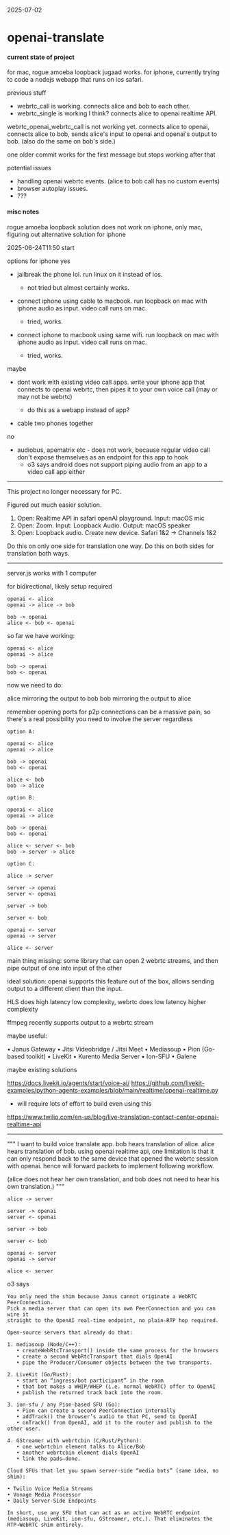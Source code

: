 2025-07-02

# openai-translate


#### current state of project

for mac, rogue amoeba loopback jugaad works. for iphone, currently trying to code a nodejs webapp that runs on ios safari.

previous stuff
 - webrtc_call is working. connects alice and bob to each other.
 - webrtc_single is working I think? connects alice to openai realtime API.

webrtc_openai_webrtc_call is not working yet. connects alice to openai, connects alice to bob, sends alice's input to openai and openai's output to bob. (also do the same on bob's side.)

one older commit works for the first message but stops working after that

potential issues
 - handling openai webrtc events. (alice to bob call has no custom events)
 - browser autoplay issues.
 - ???

#### misc notes

rogue amoeba loopback solution does not work on iphone, only mac, figuring out alternative solution for iphone

2025-06-24T11:50 start

options for iphone
yes
 - jailbreak the phone lol. run linux on it instead of ios.
   - not tried but almost certainly works.

 - connect iphone using cable to macbook. run loopback on mac with iphone audio as input. video call runs on mac.
   - tried, works.
 - connect iphone to macbook using same wifi. run loopback on mac with iphone audio as input. video call runs on mac.
   - tried, works.

maybe
 - dont work with existing video call apps. write your iphone app that connects to openai webrtc, then pipes it to your own voice call (may or may not be webrtc)
   - do this as a webapp instead of app?


 - cable two phones together

no
 - audiobus, apematrix etc - does not work, because regular video call don't expose themselves as an endpoint for this app to hook
   - o3 says android does not support piping audio from an app to a video call app either

---

This project no longer necessary for PC.

Figured out much easier solution.

1. Open: Realtime API in safari openAI playground. Input: macOS mic
2. Open: Zoom. Input: Loopback Audio. Output: macOS speaker
3. Open: Loopback audio. Create new device. Safari 1&2 -> Channels 1&2

Do this on only one side for translation one way. Do this on both sides for translation both ways.


---

server.js works with 1 computer

for bidirectional, likely setup required

```
openai <- alice
openai -> alice -> bob

bob -> openai
alice <- bob <- openai
```

so far we have working:

```
openai <- alice
openai -> alice

bob -> openai
bob <- openai
```

now we need to do:

alice mirroring the output to bob
bob mirroring the output to alice

remember opening ports for p2p connections can be a massive pain, so there's a real possibility you need to involve the server regardless

```
option A:

openai <- alice
openai -> alice

bob -> openai
bob <- openai

alice <- bob
bob -> alice

option B:

openai <- alice
openai -> alice

bob -> openai
bob <- openai

alice <- server <- bob
bob -> server -> alice

option C:

alice -> server

server -> openai 
server <- openai

server -> bob

server <- bob

openai <- server
openai -> server

alice <- server
```

main thing missing: some library that can open 2 webrtc streams, and then pipe output of one into input of the other

ideal solution: openai supports this feature out of the box, allows sending output to a different client than the input. 




HLS does high latency low complexity, webrtc does low latency higher complexity

ffmpeg recently supports output to a webrtc stream


maybe useful:

• Janus Gateway
• Jitsi Videobridge / Jitsi Meet
• Mediasoup
• Pion (Go-based toolkit)
• LiveKit
• Kurento Media Server
• Ion-SFU
• Galene



maybe existing solutions

https://docs.livekit.io/agents/start/voice-ai/
https://github.com/livekit-examples/python-agents-examples/blob/main/realtime/openai-realtime.py
 - will require lots of effort to build even using this


https://www.twilio.com/en-us/blog/live-translation-contact-center-openai-realtime-api


---

"""
I want to build voice translate app. bob hears translation of alice. alice hears translation of bob. using openai realtime api, one limitation is that it can only respond back to the same device that opened the webrtc session with openai. hence will forward packets to implement following workflow.

(alice does not hear her own translation, and bob does not need to hear his own translation.)
"""

```
alice -> server

server -> openai 
server <- openai

server -> bob

server <- bob

openai <- server
openai -> server

alice <- server
```

o3 says
```
You only need the shim because Janus cannot ​originate​ a WebRTC PeerConnection.  
Pick a media server that ​can​ open its own PeerConnection and you can wire it
straight to the OpenAI real-time endpoint, no plain-RTP hop required.

Open-source servers that already do that:

1. mediasoup (Node/C++):  
   • createWebRtcTransport() inside the same process for the browsers  
   • create a second WebRtcTransport that dials OpenAI  
   • pipe the Producer/Consumer objects between the two transports.

2. LiveKit (Go/Rust):  
   • start an “ingress/bot participant” in the room  
   • that bot makes a WHIP/WHEP (i.e. normal WebRTC) offer to OpenAI  
   • publish the returned track back into the room.

3. ion-sfu / any Pion-based SFU (Go):  
   • Pion can create a second PeerConnection internally  
   • addTrack() the browser’s audio to that PC, send to OpenAI  
   • onTrack() from OpenAI, add it to the router and publish to the other user.

4. GStreamer with webrtcbin (C/Rust/Python):  
   • one webrtcbin element talks to Alice/Bob  
   • another webrtcbin element dials OpenAI  
   • link the pads—done.

Cloud SFUs that let you spawn server-side “media bots” (same idea, no shim):

• Twilio Voice Media Streams  
• Vonage Media Processor  
• Daily Server-Side Endpoints  

In short, use any SFU that can act as an ​active​ WebRTC endpoint (mediasoup, LiveKit, ion-sfu, GStreamer, etc.). That eliminates the RTP→WebRTC shim entirely.
```






